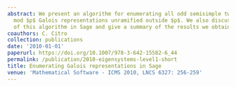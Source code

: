 ```yaml
---
abstract: We present an algorithm for enumerating all odd semisimple two-dimensional
  mod $p$ Galois representations unramified outside $p$. We also discuss the implementation
  of this algorithm in Sage and give a summary of the results we obtained.
coauthors: C. Citro
collection: publications
date: '2010-01-01'
paperurl: https://doi.org/10.1007/978-3-642-15582-6_44
permalink: /publication/2010-eigensystems-level1-short
title: Enumerating Galois representations in Sage
venue: 'Mathematical Software - ICMS 2010, LNCS 6327: 256-259'
---
```

